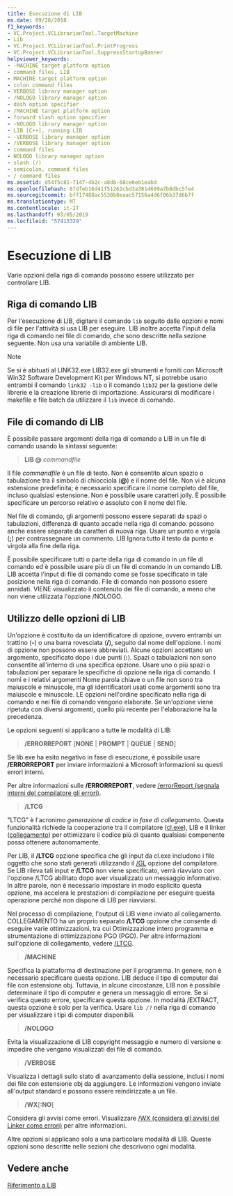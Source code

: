 ```yaml
---
title: Esecuzione di LIB
ms.date: 09/28/2018
f1_keywords:
- VC.Project.VCLibrarianTool.TargetMachine
- Lib
- VC.Project.VCLibrarianTool.PrintProgress
- VC.Project.VCLibrarianTool.SuppressStartupBanner
helpviewer_keywords:
- -MACHINE target platform option
- command files, LIB
- MACHINE target platform option
- colon command files
- VERBOSE library manager option
- /NOLOGO library manager option
- dash option specifier
- /MACHINE target platform option
- forward slash option specifier
- -NOLOGO library manager option
- LIB [C++], running LIB
- -VERBOSE library manager option
- /VERBOSE library manager option
- command files
- NOLOGO library manager option
- slash (/)
- semicolon, command files
- / command files
ms.assetid: d54f5c81-7147-4b2c-a8db-68ce6eb1eabd
ms.openlocfilehash: 8fdfeb16d41f51262cbd3a3814699a7b8dbc5fe4
ms.sourcegitcommit: bff17488ac5538b8eaac57156a4d6f06b37d6b7f
ms.translationtype: MT
ms.contentlocale: it-IT
ms.lasthandoff: 03/05/2019
ms.locfileid: "57413329"
---
```

# <a name="running-lib"></a>Esecuzione di LIB

Varie opzioni della riga di comando possono essere utilizzato per controllare LIB.

## <a name="lib-command-line"></a>Riga di comando LIB

Per l'esecuzione di LIB, digitare il comando `lib` seguito dalle opzioni e nomi di file per l'attività si usa LIB per eseguire. LIB inoltre accetta l'input della riga di comando nei file di comando, che sono descritte nella sezione seguente. Non usa una variabile di ambiente LIB.

> [!NOTE]
> Se si è abituati al LINK32.exe LIB32.exe gli strumenti e forniti con Microsoft Win32 Software Development Kit per Windows NT, si potrebbe usano entrambi il comando `link32 -lib` o il comando `lib32` per la gestione delle librerie e la creazione librerie di importazione. Assicurarsi di modificare i makefile e file batch da utilizzare il `lib` invece di comando.

## <a name="lib-command-files"></a>File di comando di LIB

È possibile passare argomenti della riga di comando a LIB in un file di comando usando la sintassi seguente:

> **LIB \@**  <em>commandfile</em>

Il file *commandfile* è un file di testo. Non è consentito alcun spazio o tabulazione tra il simbolo di chiocciola (**\@**) e il nome del file. Non vi è alcuna estensione predefinita; è necessario specificare il nome completo del file, incluso qualsiasi estensione. Non è possibile usare caratteri jolly. È possibile specificare un percorso relativo o assoluto con il nome del file.

Nel file di comando, gli argomenti possono essere separati da spazi o tabulazioni, differenza di quanto accade nella riga di comando. possono anche essere separate da caratteri di nuova riga. Usare un punto e virgola (**;**) per contrassegnare un commento. LIB Ignora tutto il testo da punto e virgola alla fine della riga.

È possibile specificare tutti o parte della riga di comando in un file di comando ed è possibile usare più di un file di comando in un comando LIB. LIB accetta l'input di file di comando come se fosse specificato in tale posizione nella riga di comando. File di comando non possono essere annidati. VIENE visualizzato il contenuto dei file di comando, a meno che non viene utilizzata l'opzione /NOLOGO.

## <a name="using-lib-options"></a>Utilizzo delle opzioni di LIB

Un'opzione è costituito da un identificatore di opzione, ovvero entrambi un trattino (**-**) o una barra rovesciata (**/**), seguito dal nome dell'opzione. I nomi di opzione non possono essere abbreviati. Alcune opzioni accettano un argomento, specificato dopo i due punti (**:**). Spazi o tabulazioni non sono consentite all'interno di una specifica opzione. Usare uno o più spazi o tabulazioni per separare le specifiche di opzione nella riga di comando. I nomi e i relativi argomenti Nome parola chiave o un file non sono tra maiuscole e minuscole, ma gli identificatori usati come argomenti sono tra maiuscole e minuscole. LE opzioni nell'ordine specificato nella riga di comando e nei file di comando vengono elaborate. Se un'opzione viene ripetuta con diversi argomenti, quello più recente per l'elaborazione ha la precedenza.

Le opzioni seguenti si applicano a tutte le modalità di LIB:

> **/ERRORREPORT** [**NONE** &#124; **PROMPT** &#124; **QUEUE** &#124; **SEND**]

Se lib.exe ha esito negativo in fase di esecuzione, è possibile usare **/ERRORREPORT** per inviare informazioni a Microsoft informazioni su questi errori interni.

Per altre informazioni sulle **/ERRORREPORT**, vedere [/errorReport (segnala interni del compilatore gli errori)](../../build/reference/errorreport-report-internal-compiler-errors.md).

> **/LTCG**

"LTCG" è l'acronimo *generazione di codice in fase di collegamento*. Questa funzionalità richiede la cooperazione tra il compilatore ([cl.exe](compiler-options.md)), LIB e il linker ([collegamento](linker-options.md)) per ottimizzare il codice più di quanto qualsiasi componente possa ottenere autonomamente.

Per LIB, il **/LTCG** opzione specifica che gli input da cl.exe includono i file oggetto che sono stati generati utilizzando il [/GL](gl-whole-program-optimization.md) opzione del compilatore. Se LIB rileva tali input e **/LTCG** non viene specificato, verrà riavviato con l'opzione /LTCG abilitato dopo aver visualizzato un messaggio informativo. In altre parole, non è necessario impostare in modo esplicito questa opzione, ma accelera le prestazioni di compilazione per eseguire questa operazione perché non dispone di LIB per riavviarsi.

Nel processo di compilazione, l'output di LIB viene inviato al collegamento. COLLEGAMENTO ha un proprio separato **/LTCG** opzione che consente di eseguire varie ottimizzazioni, tra cui Ottimizzazione intero programma e strumentazione di ottimizzazione PGO (PGO). Per altre informazioni sull'opzione di collegamento, vedere [/LTCG](ltcg-link-time-code-generation.md).

> **/MACHINE**

Specifica la piattaforma di destinazione per il programma. In genere, non è necessario specificare questa opzione. LIB deduce il tipo di computer dai file con estensione obj. Tuttavia, in alcune circostanze, LIB non è possibile determinare il tipo di computer e genera un messaggio di errore. Se si verifica questo errore, specificare questa opzione. In modalità /EXTRACT, questa opzione è solo per la verifica. Usare `lib /?` nella riga di comando per visualizzare i tipi di computer disponibili.

> **/NOLOGO**

Evita la visualizzazione di LIB copyright messaggio e numero di versione e impedire che vengano visualizzati dei file di comando.

> **/VERBOSE**

Visualizza i dettagli sullo stato di avanzamento della sessione, inclusi i nomi dei file con estensione obj da aggiungere. Le informazioni vengono inviate all'output standard e possono essere reindirizzate a un file.

> **/WX**[**:NO**]

Considera gli avvisi come errori. Visualizzare [/WX (considera gli avvisi del Linker come errori)](../../build/reference/wx-treat-linker-warnings-as-errors.md) per altre informazioni.

Altre opzioni si applicano solo a una particolare modalità di LIB. Queste opzioni sono descritte nelle sezioni che descrivono ogni modalità.

## <a name="see-also"></a>Vedere anche

[Riferimento a LIB](../../build/reference/lib-reference.md)

